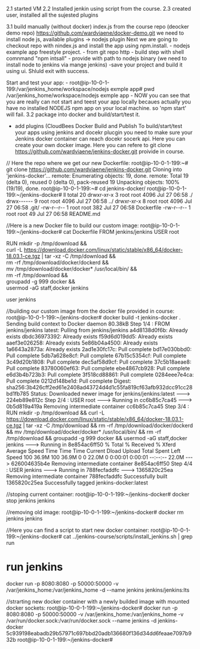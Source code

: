 2.1 started VM
2.2 Installed jenkin using script from the course. 
2.3 created user, installed all the sujested plugins


3.1  build manually (without docker)
index.js from the course repo (deocker demo repo) https://github.com/wardviaene/docker-demo.git
we need to install node js, available plugins -> nodejs plugin 
Next we are going to checkout repo with nindex.js and install the app using npm.install.
    - nodejs example app freestyle project.
    - from git repo http
    - build step with shell comnmand "npm intsall"
    - provide with path to nodejs binary (we need to install node to jenkins via mange jenkins)
    -save your project and build it using ui. Shluld exit with success.

Start and test your app:
    - root@ip-10-0-1-199:/var/jenkins_home/workspace/nodejs exmple app# pwd
        /var/jenkins_home/workspace/nodejs exmple app
    - NOW you can see that you are really can not start and teest your app locally becaues actually you have no installed NODEJS npm app on your local machine.  so 'npm start' will fail.
3.2 package into docker and build/start/test it.
- add plugins 	(CloudBees Docker Build and Publish
To build/start/test your apps using jenkins and docekr plucgin you need to make sure your Jenkins docker container can reach docekr socerk api. Here you can create your own docker image. Here you can refere to  git clone https://github.com/wardviaene/jenkins-docker.git proivide in course. 

// Here the repo where we get our new Dockerfile:
root@ip-10-0-1-199:~# git clone https://github.com/wardviaene/jenkins-docker.git
Cloning into 'jenkins-docker'...
remote: Enumerating objects: 19, done.
remote: Total 19 (delta 0), reused 0 (delta 0), pack-reused 19
Unpacking objects: 100% (19/19), done.
root@ip-10-0-1-199:~# cd jenkins-docker/
root@ip-10-0-1-199:~/jenkins-docker# ll
total 20
drwxr-xr-x 3 root root 4096 Jul 27 06:58 ./
drwx------ 9 root root 4096 Jul 27 06:58 ../
drwxr-xr-x 8 root root 4096 Jul 27 06:58 .git/
-rw-r--r-- 1 root root  382 Jul 27 06:58 Dockerfile
-rw-r--r-- 1 root root   49 Jul 27 06:58 README.md



//Here is a new Docker file to build our custom image:
root@ip-10-0-1-199:~/jenkins-docker# cat Dockerfile
FROM jenkins/jenkins
USER root

RUN mkdir -p /tmp/download && \
 curl -L https://download.docker.com/linux/static/stable/x86_64/docker-18.03.1-ce.tgz | tar -xz -C /tmp/download && \
 rm -rf /tmp/download/docker/dockerd && \
 mv /tmp/download/docker/docker* /usr/local/bin/ && \
 rm -rf /tmp/download && \
 groupadd -g 999 docker && \
 usermod -aG staff,docker jenkins

user jenkins


//building our custom image from the docker file provided in course:
root@ip-10-0-1-199:~/jenkins-docker# docker build -t jenkins-docker .
Sending build context to Docker daemon  80.38kB
Step 1/4 : FROM jenkins/jenkins
latest: Pulling from jenkins/jenkins
a4d8138d0f6b: Already exists
dbdc36973392: Already exists
f59d6d019dd5: Already exists
aaef3e026258: Already exists
5e86b04a4500: Already exists
1a6643a2873a: Already exists
2ad1e30fc17c: Pull complete
bd17e030bbd0: Pull complete
5db7a628e8cf: Pull complete
67b15c5354cf: Pull complete
3c49d20b1808: Pull complete
dec5af58d9cf: Pull complete
37c5b18aeae8: Pull complete
83780060ef63: Pull complete
ebe4867cb928: Pull complete
e6d3b4b723b3: Pull complete
3f518cd88861: Pull complete
0284eee7e4ca: Pull complete
0212d148be1d: Pull complete
Digest: sha256:3b426cff2ed61e2408ad43724d4d1c55fa819cf63afb932dcc91cc28bd1fb785
Status: Downloaded newer image for jenkins/jenkins:latest
 ---> 224eb89e812c
Step 2/4 : USER root
 ---> Running in cc6b85c7ca45
 ---> 0b5d819a419a
Removing intermediate container cc6b85c7ca45
Step 3/4 : RUN mkdir -p /tmp/download &&  curl -L https://download.docker.com/linux/static/stable/x86_64/docker-18.03.1-ce.tgz | tar -xz -C /tmp/download &&  rm -rf /tmp/download/docker/dockerd &&  mv /tmp/download/docker/docker* /usr/local/bin/ &&  rm -rf /tmp/download &&  groupadd -g 999 docker &&  usermod -aG staff,docker jenkins
 ---> Running in 8e854ac6ff50
  % Total    % Received % Xferd  Average Speed   Time    Time     Time  Current
                                 Dload  Upload   Total   Spent    Left  Speed
100 36.9M  100 36.9M    0     0  22.0M      0  0:00:01  0:00:01 --:--:-- 22.0M
 ---> 626004635b4e
Removing intermediate container 8e854ac6ff50
Step 4/4 : USER jenkins
 ---> Running in 788fecfaddfc
 ---> 1365820c25ea
Removing intermediate container 788fecfaddfc
Successfully built 1365820c25ea
Successfully tagged jenkins-docker:latest


//stoping current container:
root@ip-10-0-1-199:~/jenkins-docker# docker stop jenkins
jenkins

//removing old image:
root@ip-10-0-1-199:~/jenkins-docker# docker rm jenkins
jenkins

//Here you can find a script to start new docker container:
root@ip-10-0-1-199:~/jenkins-docker# cat  ../jenkins-course/scripts/install_jenkins.sh | grep run
# run jenkins
docker run -p 8080:8080 -p 50000:50000 -v /var/jenkins_home:/var/jenkins_home -d --name jenkins jenkins/jenkins:lts


//strarting new docker container with a newly builded image with mounted docker sockets:
root@ip-10-0-1-199:~/jenkins-docker# docker run -p 8080:8080 -p 50000:50000 -v /var/jenkins_home:/var/jenkins_home -v /var/run/docker.sock:/var/run/docker.sock  --name jenkins -d jenkins-docker
5c939198eabadb29b57971c697bbd20adb136680f136d34dd6feaae7097b932b
root@ip-10-0-1-199:~/jenkins-docker#
